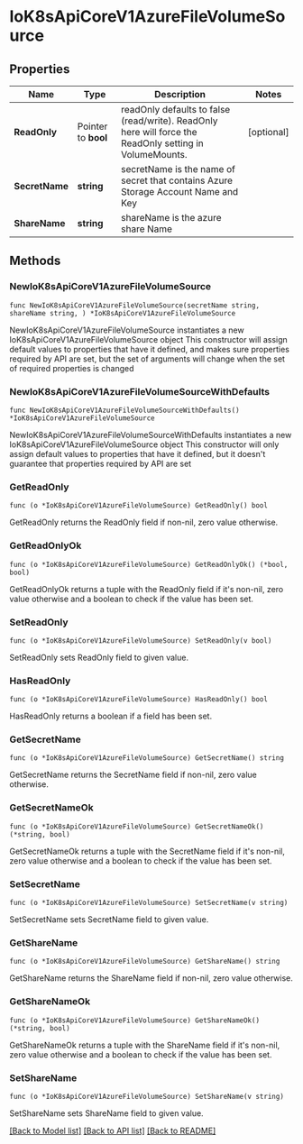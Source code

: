 # IoK8sApiCoreV1AzureFileVolumeSource

## Properties

Name | Type | Description | Notes
------------ | ------------- | ------------- | -------------
**ReadOnly** | Pointer to **bool** | readOnly defaults to false (read/write). ReadOnly here will force the ReadOnly setting in VolumeMounts. | [optional] 
**SecretName** | **string** | secretName is the  name of secret that contains Azure Storage Account Name and Key | 
**ShareName** | **string** | shareName is the azure share Name | 

## Methods

### NewIoK8sApiCoreV1AzureFileVolumeSource

`func NewIoK8sApiCoreV1AzureFileVolumeSource(secretName string, shareName string, ) *IoK8sApiCoreV1AzureFileVolumeSource`

NewIoK8sApiCoreV1AzureFileVolumeSource instantiates a new IoK8sApiCoreV1AzureFileVolumeSource object
This constructor will assign default values to properties that have it defined,
and makes sure properties required by API are set, but the set of arguments
will change when the set of required properties is changed

### NewIoK8sApiCoreV1AzureFileVolumeSourceWithDefaults

`func NewIoK8sApiCoreV1AzureFileVolumeSourceWithDefaults() *IoK8sApiCoreV1AzureFileVolumeSource`

NewIoK8sApiCoreV1AzureFileVolumeSourceWithDefaults instantiates a new IoK8sApiCoreV1AzureFileVolumeSource object
This constructor will only assign default values to properties that have it defined,
but it doesn't guarantee that properties required by API are set

### GetReadOnly

`func (o *IoK8sApiCoreV1AzureFileVolumeSource) GetReadOnly() bool`

GetReadOnly returns the ReadOnly field if non-nil, zero value otherwise.

### GetReadOnlyOk

`func (o *IoK8sApiCoreV1AzureFileVolumeSource) GetReadOnlyOk() (*bool, bool)`

GetReadOnlyOk returns a tuple with the ReadOnly field if it's non-nil, zero value otherwise
and a boolean to check if the value has been set.

### SetReadOnly

`func (o *IoK8sApiCoreV1AzureFileVolumeSource) SetReadOnly(v bool)`

SetReadOnly sets ReadOnly field to given value.

### HasReadOnly

`func (o *IoK8sApiCoreV1AzureFileVolumeSource) HasReadOnly() bool`

HasReadOnly returns a boolean if a field has been set.

### GetSecretName

`func (o *IoK8sApiCoreV1AzureFileVolumeSource) GetSecretName() string`

GetSecretName returns the SecretName field if non-nil, zero value otherwise.

### GetSecretNameOk

`func (o *IoK8sApiCoreV1AzureFileVolumeSource) GetSecretNameOk() (*string, bool)`

GetSecretNameOk returns a tuple with the SecretName field if it's non-nil, zero value otherwise
and a boolean to check if the value has been set.

### SetSecretName

`func (o *IoK8sApiCoreV1AzureFileVolumeSource) SetSecretName(v string)`

SetSecretName sets SecretName field to given value.


### GetShareName

`func (o *IoK8sApiCoreV1AzureFileVolumeSource) GetShareName() string`

GetShareName returns the ShareName field if non-nil, zero value otherwise.

### GetShareNameOk

`func (o *IoK8sApiCoreV1AzureFileVolumeSource) GetShareNameOk() (*string, bool)`

GetShareNameOk returns a tuple with the ShareName field if it's non-nil, zero value otherwise
and a boolean to check if the value has been set.

### SetShareName

`func (o *IoK8sApiCoreV1AzureFileVolumeSource) SetShareName(v string)`

SetShareName sets ShareName field to given value.



[[Back to Model list]](../README.md#documentation-for-models) [[Back to API list]](../README.md#documentation-for-api-endpoints) [[Back to README]](../README.md)


